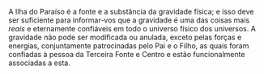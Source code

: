﻿A Ilha do Paraíso é a fonte e a substância da gravidade física; e isso deve ser suficiente para informar-vos que a gravidade é uma das coisas mais <I>reais</I> e eternamente confiáveis em todo o universo físico dos universos. A gravidade não pode ser modificada ou anulada, exceto pelas forças e energias, conjuntamente patrocinadas pelo Pai e o Filho, as quais foram confiadas à pessoa da Terceira Fonte e Centro e estão funcionalmente associadas a esta.
